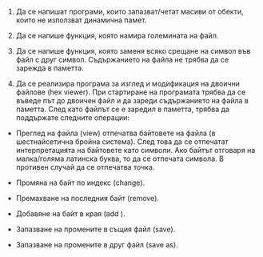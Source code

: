 1. Да се напишат програми, които запазват/четат масиви от обекти, които не използват динамична памет.

2. Да се напише функция, която намира големината на файл.

3. Да се напише функция, която заменя всяко срещане на символ във файл с друг символ. Съдържанието на файла не трябва да се зарежда в паметта.

4. Да се реализира програма за изглед и модификация на двоични файлове (hex viewer). При стартиране на програмата трябва да се въведе път до 
   двоичен файл и да зареди съдържанието на файла в паметта. След като файлът се е заредил в паметта, трябва да поддържате следните операции:

*  Преглед на файла (view) отпечатва байтовете на файла (в шестнайсетична бройна система). След това да се отпечатат интерпретацията на байтовете 
   като символи. Ако байтът отговаря на малка/голяма латинска буква, то да се отпечата символа. В противен случай да се отпечатва точка.
   
*  Промяна на байт по индекс (change).
  
*  Премахване на последния байт (remove).
 
*  Добавяне на байт в края (add ).
  
*  Запазване на промените в същия файл (save).
 
*  Запазване на промените в друг файл (save as).
